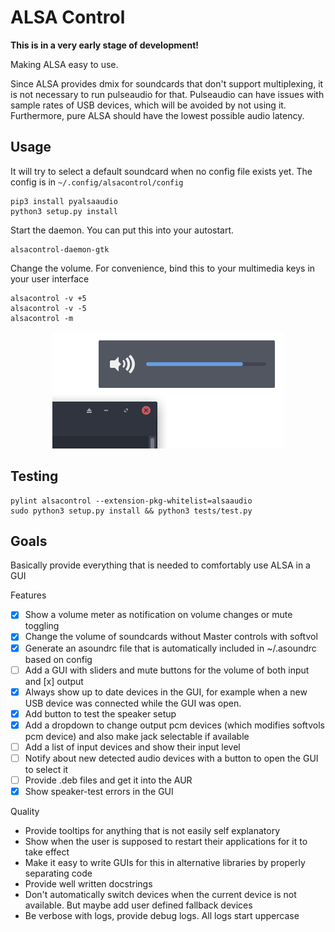 # ALSA Control

**This is in a very early stage of development!**

Making ALSA easy to use.

Since ALSA provides dmix for soundcards that don't support multiplexing, it is not necessary to run pulseaudio for that.
Pulseaudio can have issues with sample rates of USB devices, which will be avoided by not using it.
Furthermore, pure ALSA should have the lowest possible audio latency.

## Usage

It will try to select a default soundcard when no config file exists yet. The config is in `~/.config/alsacontrol/config`

```
pip3 install pyalsaaudio
python3 setup.py install
```

Start the daemon. You can put this into your autostart.

```
alsacontrol-daemon-gtk
```

Change the volume. For convenience, bind this to your multimedia keys in your user interface

```
alsacontrol -v +5
alsacontrol -v -5
alsacontrol -m
```

<p align="center">
    <img src="data/notifications.png"/>
</p>


## Testing

```
pylint alsacontrol --extension-pkg-whitelist=alsaaudio
sudo python3 setup.py install && python3 tests/test.py
```


## Goals

Basically provide everything that is needed to comfortably use ALSA in a GUI

Features
- [x] Show a volume meter as notification on volume changes or mute toggling
- [x] Change the volume of soundcards without Master controls with softvol
- [x] Generate an asoundrc file that is automatically included in ~/.asoundrc based on config
- [ ] Add a GUI with sliders and mute buttons for the volume of both input and [x] output
- [x] Always show up to date devices in the GUI, for example when a new USB device was connected while the GUI was open.
- [x] Add button to test the speaker setup
- [x] Add a dropdown to change output pcm devices (which modifies softvols pcm device) and also make jack selectable if available
- [ ] Add a list of input devices and show their input level
- [ ] Notify about new detected audio devices with a button to open the GUI to select it
- [ ] Provide .deb files and get it into the AUR
- [x] Show speaker-test errors in the GUI

Quality
- Provide tooltips for anything that is not easily self explanatory
- Show when the user is supposed to restart their applications for it to take effect
- Make it easy to write GUIs for this in alternative libraries by properly separating code
- Provide well written docstrings
- Don't automatically switch devices when the current device is not available. But maybe add user defined fallback devices
- Be verbose with logs, provide debug logs. All logs start uppercase

